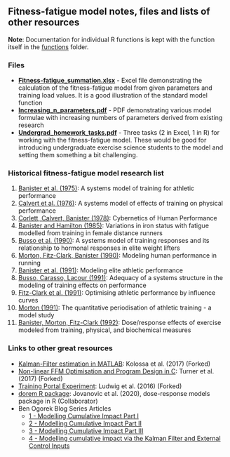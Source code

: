 ## Fitness-fatigue model notes, files and lists of other resources

**Note**: Documentation for individual R functions is kept with the function itself in the [functions](https://github.com/bsh2/Fitness-Fatigue-Model/tree/main/functions) folder.

### Files

* [**Fitness-fatigue_summation.xlsx**](https://github.com/bsh2/Fitness-Fatigue-Model/blob/main/notes/Fitness-fatigue_summation.xlsx) - Excel file demonstrating the calculation of the fitness-fatigue model from given parameters and training load values. It is a good illustration of the standard model function
* [**Increasing_n_parameters.pdf**](https://github.com/bsh2/Fitness-Fatigue-Model/blob/main/notes/Increasing_n_parameters.pdf) - PDF demonstrating various model formulae with increasing numbers of parameters derived from existing research
* [**Undergrad_homework_tasks.pdf**](https://github.com/bsh2/Fitness-Fatigue-Model/blob/main/notes/Undergrad_homework_tasks.pdf) - Three tasks (2 in Excel, 1 in R) for working with the fitness-fatigue model. These would be good for introducing undergraduate exercise science students to the model and setting them something a bit challenging.

### Historical fitness-fatigue model research list
1. [Banister et al. (1975)](): A systems model of training for athletic performance
2. [Calvert et al. (1976)](): A systems model of effects of training on physical performance
3. [Corlett, Calvert, Banister (1978)](): Cybernetics of Human Performance
4. [Banister and Hamilton (1985)](): Variations in iron status with fatigue modelled from training in female distance runners
5. [Busso et al. (1990)](): A systems model of training responses and its relationship to hormonal responses in elite weight lifters
6. [Morton, Fitz-Clark, Banister (1990)](): Modeling human performance in running
7. [Banister et al. (1991)](): Modeling elite athletic performance
8. [Busso, Carasso, Lacour (1991)](): Adequacy of a systems structure in the modeling of training effects on performance
9. [Fitz-Clark et al. (1991)](): Optimising athletic performance by influence curves
10. [Morton (1991)](): The quantitative periodisation of athletic training - a model study
11. [Banister, Morton, Fitz-Clark (1992)](): Dose/response effects of exercise modeled from training, physical, and biochemical measures

### Links to other great resources
- [Kalman-Filter estimation in MATLAB](https://github.com/bsh2/Kalman-Fitness-Fatigue): Kolossa et al. (2017) (Forked)
- [Non-linear FFM Optimisation and Program Design in C](https://github.com/bsh2/nl_perf_model_opt): Turner et al. (2017) (Forked)
- [Training Portal Experiment](https://github.com/bsh2/traipor): Ludwig et al. (2016) (Forked)
- [dorem R package](https://dorem.net): Jovanovic et al. (2020), dose-response models package in R (Collaborator)
- Ben Ogorek Blog Series Articles
  - [1 - Modelling Cumulative Impact Part I](https://towardsdatascience.com/modeling-cumulative-impact-part-i-f7ef490ed5e3) 
  - [2 - Modelling Cumulative Impact Part II](https://towardsdatascience.com/modeling-cumulative-impact-part-ii-2bf65db3bb98)
  - [3 - Modelling Cumulative Impact Part III](https://towardsdatascience.com/modeling-cumulative-impact-part-iii-1b216273b499)
  - [4 - Modelling cumulative impact via the Kalman Filter and External Control Inputs](https://towardsdatascience.com/the-kalman-filter-and-external-control-inputs-70ea6bcbc55f)